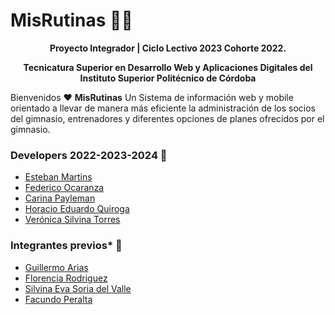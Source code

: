 # MisRutinas 🧡🖤 

<p style="text-align: center; font-weight: bold">Proyecto Integrador | Ciclo Lectivo 2023 Cohorte 2022.</p>

<p style="text-align: center; font-weight: bold">Tecnicatura Superior en Desarrollo Web y Aplicaciones Digitales del Instituto Superior Politécnico de Córdoba</p>





Bienvenidos ♥ **MisRutinas** Un Sistema de información web y mobile orientado a llevar de manera más eficiente la administración de los socios del gimnasio, entrenadores y diferentes opciones de planes ofrecidos por el gimnasio.

### Developers 2022-2023-2024 🤍

* [Esteban Martins](https://github.com/estebanmartins)
* [Federico Ocaranza](https://github.com/fede9087)
* [Carina Payleman](https://github.com/PaylemanC)
* [Horacio Eduardo Quiroga](https://github.com/horacioequiroga)
* [Verónica Silvina Torres](https://github.com/verofx)

### Integrantes previos* 🤍

* [Guillermo Arias](https://github.com/misterio07)
* [Florencia Rodriguez](https://github.com/FlorenciaRoux)
* [Silvina Eva Soria del Valle](https://github.com/Silvina-Dew)
* [Facundo Peralta](https://github.com/facuezeperalta)







